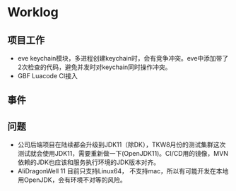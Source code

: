 # Worklog

## 项目工作

* eve keychain模块，多进程创建keychain时，会有竞争冲突。eve中添加带了2次检查的代码，避免并发时对keychain同时操作冲突。
* GBF Luacode CI接入

## 事件

## 问题

* 公司后端项目在陆续都会升级到JDK11（除DK），TKW8月份的测试集群这次测试就会使用JDK11，需要重新做一下(OpenJDK11)。CI/CD用的镜像，MVN依赖的JDK也应该和服务执行环境的JDK版本对齐。
* AliDragonWell 11 目前只支持Linux64， 不支持mac，所以有可能开发在本地用OpenJDK，会有环境不对等的风险。
